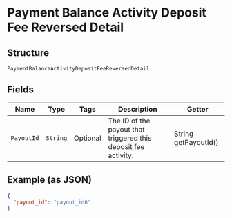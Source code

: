 
# Payment Balance Activity Deposit Fee Reversed Detail

## Structure

`PaymentBalanceActivityDepositFeeReversedDetail`

## Fields

| Name | Type | Tags | Description | Getter |
|  --- | --- | --- | --- | --- |
| `PayoutId` | `String` | Optional | The ID of the payout that triggered this deposit fee activity. | String getPayoutId() |

## Example (as JSON)

```json
{
  "payout_id": "payout_id6"
}
```

